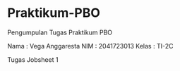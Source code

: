 # Praktikum-PBO
Pengumpulan Tugas Praktikum PBO

Nama	: Vega Anggaresta
NIM		: 2041723013
Kelas	: TI-2C

Tugas Jobsheet 1